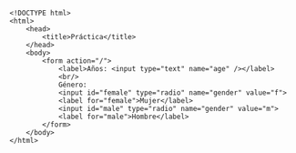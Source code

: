 <code>
&lt;!DOCTYPE html&gt;
&lt;html&gt;
    &lt;head&gt;
        &lt;title&gt;Práctica&lt;/title&gt;
    &lt;/head&gt;
    &lt;body&gt;
        &lt;form action="/"&gt;
            &lt;label&gt;Años: &lt;input type="text" name="age" /&gt;&lt;/label&gt;
            &lt;br/&gt;
            Género:
            &lt;input id="female" type="radio" name="gender" value="f"&gt;
            &lt;label for="female"&gt;Mujer&lt;/label&gt;
            &lt;input id="male" type="radio" name="gender" value="m"&gt;
            &lt;label for="male"&gt;Hombre&lt;/label&gt;
        &lt;/form&gt;
    &lt;/body&gt;
&lt;/html&gt;
</code>